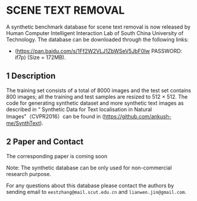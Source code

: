 # SCENE TEXT REMOVAL

A synthetic benchmark database for scene text removal is now released by Human Computer Intelligent Interaction Lab of South China University of Technology. The database can be downloaded through the following links:
* (https://pan.baidu.com/s/1Ff2W2VLJ1ZbWSeV5JbF0Iw  PASSWORD: if7p) (Size = 172MB).

## 1 Description

The training set consists of a total of 8000 images and the test set contains 800 images; all the training and test samples are resized to 512 × 512. The code for generating synthetic dataset and more synthetic text images as described in “ Synthetic Data for Text localisation in Natural Images"（CVPR2016）can be found in (https://github.com/ankush-me/SynthText).

## 2 Paper and Contact

The corresponding paper is coming soon

Note: The synthetic database can be only used for non-commercial research purpose. 

For any questions about this database please contact the authors by sending email to `eestzhang@mail.scut.edu.cn` and `lianwen.jin@gmail.com`.
